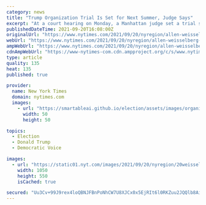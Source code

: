 ```yaml
---
category: news
title: "Trump Organization Trial Is Set for Next Summer, Judge Says"
excerpt: "At a court hearing on Monday, a Manhattan judge set a trial schedule that could coincide with the run-up to the 2022 midterm elections."
publishedDateTime: 2021-09-20T16:08:00Z
originalUrl: "https://www.nytimes.com/2021/09/20/nyregion/allen-weisselberg-trump-organization.html"
webUrl: "https://www.nytimes.com/2021/09/20/nyregion/allen-weisselberg-trump-organization.html"
ampWebUrl: "https://www.nytimes.com/2021/09/20/nyregion/allen-weisselberg-trump-organization.amp.html"
cdnAmpWebUrl: "https://www-nytimes-com.cdn.ampproject.org/c/s/www.nytimes.com/2021/09/20/nyregion/allen-weisselberg-trump-organization.amp.html"
type: article
quality: 135
heat: 135
published: true

provider:
  name: New York Times
  domain: nytimes.com
  images:
    - url: "https://smartableai.github.io/election/assets/images/organizations/nytimes.com-50x50.jpg"
      width: 50
      height: 50

topics:
  - Election
  - Donald Trump
  - Democratic Voice

images:
  - url: "https://static01.nyt.com/images/2021/09/20/nyregion/20weisselberg01/20weisselberg01-facebookJumbo.jpg"
    width: 1050
    height: 550
    isCached: true

secured: "Uu3Cv+99J9rex4loQBNJFBnPoNhCW7U8XJCx0x5EjRIt6l0RKZuu2JQQlb8AiYG3Kbk+BWLynkTzdmg8xJhGGd/3+zmaOmJuf5yh/k0mY3kjcR06uqLlWVxElAA/IIqvitgjVsk4ITUQLmtsDfkKaYEV5tyawkOdEVEB9qbvTMIyEpArgrO/hNr7sfkvMMXBNkKGfHG5iiksYyhYRuEQbhxEMUwiwP5GrOTjgw2Z/IThBIvBckaFTIMArHX/gaSJQdEumMgdBII83h4sXr5WvL/YdCx92Tm9pqvbwnKJWx8/GjmPC1V8m6YvLcVEc3ThoSyy6QDz2JKwaMldYRQ6dWL8e1hTq1xpMAntCyvOnxA=;yLbxtKWRV8VpJNDtc+i8BQ=="
---
```


